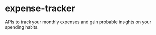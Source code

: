 # expense-tracker
APIs to track your monthly expenses and gain probable insights on your spending habits.
